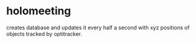 # holomeeting
creates database and updates it every half a second with xyz positions of objects tracked by optitracker.
